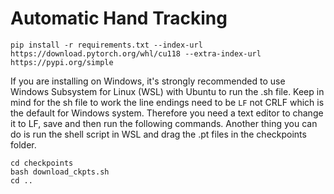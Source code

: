 # Automatic Hand Tracking

```shell
pip install -r requirements.txt --index-url https://download.pytorch.org/whl/cu118 --extra-index-url https://pypi.org/simple
```

If you are installing on Windows, it's strongly recommended to use Windows Subsystem for Linux (WSL) with Ubuntu to run the .sh file. Keep in mind for the sh file to work the line endings need to be `LF` not CRLF which is the default for Windows system. Therefore you need a text editor to change it to LF, save and then run the following commands. Another thing you can do is run the shell script in WSL and drag the .pt files in the checkpoints folder.

```shell
cd checkpoints
bash download_ckpts.sh
cd ..
```



